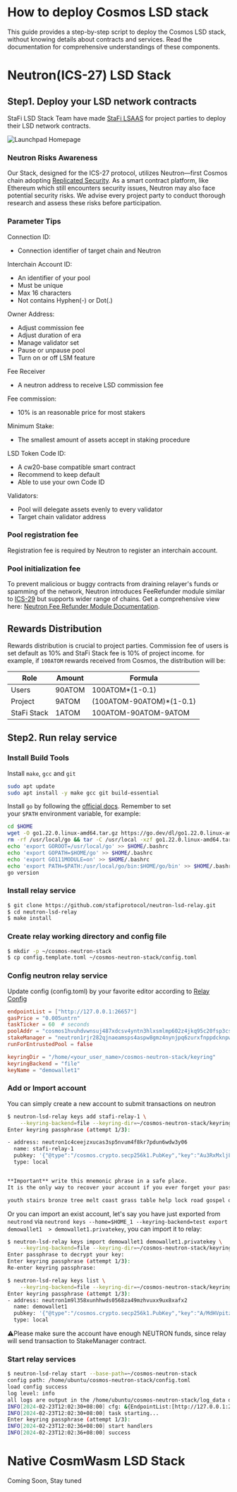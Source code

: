 # How to deploy Cosmos LSD stack

This guide provides a step-by-step script to deploy the Cosmos LSD stack, without knowing details about contracts and services. Read the documentation for comprehensive understandings of these components.

# Neutron(ICS-27) LSD Stack

## Step1. Deploy your LSD network contracts

StaFi LSD Stack Team have made [StaFi LSAAS](https://stack-test-app.stafi.io/) for project parties to deploy their LSD network contracts.

![](/image/cosmos_lsd/choose-lsd-token-page.png "Launchpad Homepage")

### Neutron Risks Awareness

Our Stack, designed for the ICS-27 protocol, utilizes Neutron—first Cosmos chain adopting [Replicated Security](https://cosmos.github.io/interchain-security/). As a smart contract platform, like Ethereum which still encounters security issues, Neutron may also face potential security risks. We advise every project party to conduct thorough research and assess these risks before participation.

### Parameter Tips

Connection ID:
- Connection identifier of target chain and Neutron

Interchain Account ID:
- An identifier of your pool
- Must be unique
- Max 16 characters
- Not contains Hyphen(-) or Dot(.) 

Owner Address:
- Adjust commission fee
- Adjust duration of era
- Manage validator set
- Pause or unpause pool
- Turn on or off LSM feature

Fee Receiver
- A neutron address to receive LSD commission fee

Fee commission:
- 10% is an reasonable price for most stakers

Minimum Stake:
- The smallest amount of assets accept in staking procedure

LSD Token Code ID:
- A cw20-base compatible smart contract
- Recommend to keep default
- Able to use your own Code ID

Validators:
- Pool will delegate assets evenly to every validator
- Target chain validator address


### Pool registration fee

Registration fee is required by Neutron to register an interchain account.

### Pool initialization fee

To prevent malicious or buggy contracts from draining relayer's funds or spamming of the network, Neutron introduces FeeRefunder module similar to [ICS-29](https://github.com/cosmos/ibc/tree/main/spec/app/ics-029-fee-payment) but supports wider range of chains. Get a comprehensive view here: [Neutron Fee Refunder Module Documentation](https://docs.neutron.org/neutron/modules/feerefunder/overview).

## Rewards Distribution

Rewards distribution is crucial to project parties. Commission fee of users is set default as 10% and StaFi Stack fee is 10% of project income. for example, if `100ATOM` rewards received from Cosmos, the distribution will be:

| Role | Amount | Formula |
|---------------|--------|-------|
|  Users        |  90ATOM | 100ATOM*(1-0.1)  |
|  Project      |  9ATOM  | (100ATOM-90ATOM)*(1-0.1)  |
|  StaFi Stack  |  1ATOM  | 100ATOM-90ATOM-9ATOM  |

## Step2. Run relay service

### Install Build Tools

Install `make`, `gcc` and `git`

```bash
sudo apt update
sudo apt install -y make gcc git build-essential
```

Install `go` by following the [official docs](https://golang.org/doc/install). Remember to set your `$PATH` environment variable, for example:

```bash
cd $HOME
wget -O go1.22.0.linux-amd64.tar.gz https://go.dev/dl/go1.22.0.linux-amd64.tar.gz
rm -rf /usr/local/go && tar -C /usr/local -xzf go1.22.0.linux-amd64.tar.gz && rm go1.22.0.linux-amd64.tar.gz
echo 'export GOROOT=/usr/local/go' >> $HOME/.bashrc
echo 'export GOPATH=$HOME/go' >> $HOME/.bashrc
echo 'export GO111MODULE=on' >> $HOME/.bashrc
echo 'export PATH=$PATH:/usr/local/go/bin:$HOME/go/bin' >> $HOME/.bashrc && . $HOME/.bashrc
go version
```

### Install relay service

```bash
$ git clone https://github.com/stafiprotocol/neutron-lsd-relay.git
$ cd neutron-lsd-relay
$ make install
```

### Create relay working directory and config file

```bash
$ mkdir -p ~/cosmos-neutron-stack
$ cp config.template.toml ~/cosmos-neutron-stack/config.toml
```

### Config neutron relay service

Update config (config.toml) by your favorite editor according to [Relay Config](./relay.html#config)

```toml
endpointList = ["http://127.0.0.1:26657"]
gasPrice = "0.005untrn"
taskTicker = 60  # seconds
poolAddr = "cosmos1hvuhdvwnsuj487xdcsv4yntn3hlxsmlmp602z4jkq95c20fsp3cshuzjhg"
stakeManager = "neutron1rjr282qjnaeamsps4aspw8gmz4nynjpq6zurxfnppdcknpwdnxgs8rqm8y"
runForEntrustedPool = false

keyringDir = "/home/<your_user_name>/cosmos-neutron-stack/keyring"
keyringBackend = "file"
keyName = "demowallet1"
```

### Add or Import account

You can simply create a new account to submit transactions on neutron

```bash
$ neutron-lsd-relay keys add stafi-relay-1 \
    --keyring-backend=file --keyring-dir=~/cosmos-neutron-stack/keyring 
Enter keyring passphrase (attempt 1/3):

- address: neutron1c4ceejzxucas3sp5nvum4f8kr7pdun6wdw3y06
  name: stafi-relay-1
  pubkey: '{"@type":"/cosmos.crypto.secp256k1.PubKey","key":"Au3RxMxljL7CagnKcN/4j63KPRJjuCYhseeimwLVK9/3"}'
  type: local


**Important** write this mnemonic phrase in a safe place.
It is the only way to recover your account if you ever forget your password.

youth stairs bronze tree melt coast grass table help lock road gospel quote explain usage retreat present now tragic course balance easy curtain this
```

Or you can import an exist account, let's say you have just exported from `neutrond` via `neutrond keys --home=$HOME_1 --keyring-backend=test export demowallet1  > demowallet1.privatekey`, you can import it to relay:

```bash
$ neutron-lsd-relay keys import demowallet1 demowallet1.privatekey \
    --keyring-backend=file --keyring-dir=~/cosmos-neutron-stack/keyring
Enter passphrase to decrypt your key:
Enter keyring passphrase (attempt 1/3):
Re-enter keyring passphrase:

$ neutron-lsd-relay keys list \
    --keyring-backend=file --keyring-dir=~/cosmos-neutron-stack/keyring 
Enter keyring passphrase (attempt 1/3):
- address: neutron1m9l358xunhhwds0568za49mzhvuxx9ux8xafx2
  name: demowallet1
  pubkey: '{"@type":"/cosmos.crypto.secp256k1.PubKey","key":"A/MdHVpitzHNSdD1Zw3kY+L5PEIPyd9l6sD5i4aIfXp9"}'
  type: local
```

⚠️Please make sure the account have enough NEUTRON funds, since relay will send transaction to StakeManager contract.

### Start relay services

```bash
$ neutron-lsd-relay start --base-path=~/cosmos-neutron-stack 
config path: /home/ubuntu/cosmos-neutron-stack/config.toml
load config success
log level: info
all logs are output in the /home/ubuntu/cosmos-neutron-stack/log_data directory
INFO[2024-02-23T12:02:30+08:00] cfg: &{EndpointList:[http://127.0.0.1:26657] TaskTicker:60 PoolAddr:cosmos1hvuhdvwnsuj487xdcsv4yntn3hlxsmlmp602z4jkq95c20fsp3cshuzjhg StakeManager:neutron1rjr282qjnaeamsps4aspw8gmz4nynjpq6zurxfnppdcknpwdnxgs8rqm8y GasPrice:0.005untrn LogFilePath:/home/ubuntu/cosmos-neutron-stack/log_data KeyringDir:/home/ubuntu/cosmos-neutron-stack/keyring KeyringBackend:file KeyName:demowallet1 RunForEntrustedPool:false} 
INFO[2024-02-23T12:02:30+08:00] task starting...
Enter keyring passphrase (attempt 1/3):
INFO[2024-02-23T12:02:36+08:00] start handlers                               
INFO[2024-02-23T12:02:36+08:00] success                                       action=NewEraUpdate newEra=84 pool=cosmos1hvuhdvwnsuj487xdcsv4yntn3hlxsmlmp602z4jkq95c20fsp3cshuzjhg targetEra=4647 txHash=010C675FFB313F7FD8B986D1A49688D510C61E9F3D804F4D2D5FF94AFCD13447
```

# Native CosmWasm LSD Stack

Coming Soon, Stay tuned
